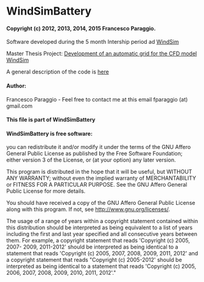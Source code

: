 # WindSimBattery
#### Copyright (c) 2012, 2013, 2014, 2015 Francesco Paraggio.

Software developed during the 5 month Intership period ad [WindSim](www.windsim.com)

Master Thesis Project: 
[Development of an automatic grid for the CFD model WindSim](https://github.com/fparaggio/WindSimBattery/wiki/Development-of-an-automatic-grid-for-the-CFD-model-WindSim)

A general description of the code is [here](https://github.com/fparaggio/WindSimBattery/wiki/Code-Description)


#### Author: 

Francesco Paraggio - Feel free to contact me at this email fparaggio (at) gmail.com

#### This file is part of WindSimBattery

#### WindSimBattery is free software: 

you can redistribute it and/or modify it under the terms of the GNU Affero General Public License as published by the Free Software Foundation; either version 3 of the License, or (at your option) any later version.

This program is distributed in the hope that it will be useful, but WITHOUT ANY WARRANTY; without even the implied warranty of MERCHANTABILITY or FITNESS FOR A PARTICULAR PURPOSE. See the GNU Affero General Public License for more details.

You should have received a copy of the GNU Affero General Public License along with this program. If not, see http://www.gnu.org/licenses/.

The usage of a range of years within a copyright statement contained within this distribution should be interpreted as being equivalent to a list of years including the first and last year specified and all consecutive years between them. For example, a copyright statement that reads 'Copyright (c) 2005, 2007- 2009, 2011-2012' should be interpreted as being identical to a statement that reads 'Copyright (c) 2005, 2007, 2008, 2009, 2011, 2012' and a copyright statement that reads "Copyright (c) 2005-2012' should be interpreted as being identical to a statement that reads 'Copyright (c) 2005, 2006, 2007, 2008, 2009, 2010, 2011, 2012'."
